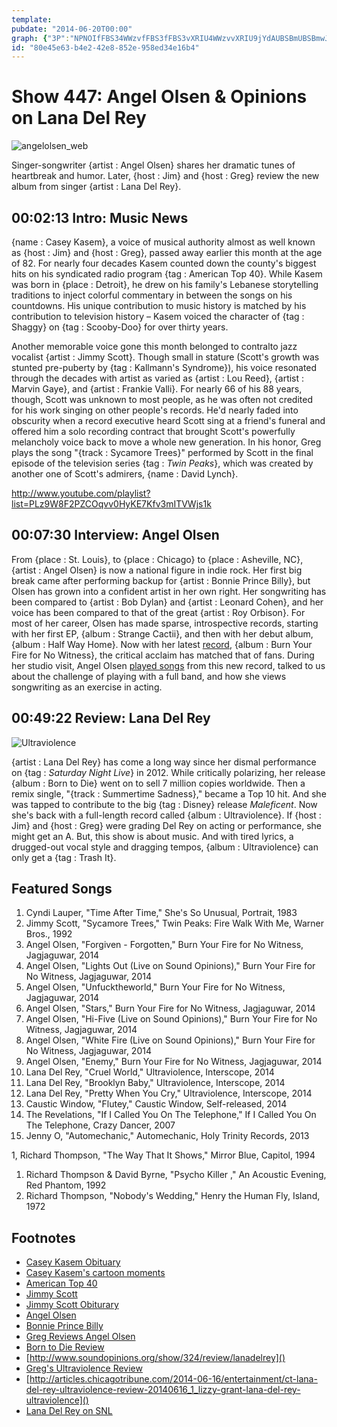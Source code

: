 ```yaml
---
template: 
pubdate: "2014-06-20T00:00"
graph: {"3P":"NPNOIfFBS34WWzvfFBS3fFBS3vXRIU4WWzvvXRIU9jYdAUBSBmUBSBmwJSbRBETT2UBSBmBFf79UBSBmBJrgRUBSBmK1Zg4UBSBmBETT2wJSbR9jYdAwJSbR","CI":"3ZrUQo5Ir1MOJ5zo5Ir1o5Ir1rzU30o5Ir1xUbmbd1zR6o5Ir1Zlkk4o5Ir1o5Ir1xBImvo5Ir1ypZ0Wo5Ir1ozT8Do5Ir1oeO0P","2AA":"pV2zeqkBGeDCgnLqkBGeqkBGexsDSkp5o0iqkBGeBQsAMpV2zeBQsAMX6cfdBHm1GBQsAM"}
id: "80e45e63-b4e2-42e8-852e-958ed34e16b4"
---
```






# Show 447: Angel Olsen & Opinions on Lana Del Rey

![angelolsen_web](https://static.soundopinions.org/images/2014/angelolsen_web.jpg)

Singer-songwriter {artist : Angel Olsen} shares her dramatic tunes of heartbreak and humor. Later, {host : Jim} and {host : Greg} review the new album from singer {artist : Lana Del Rey}.



## 00:02:13 Intro: Music News

{name : Casey Kasem}, a voice of musical authority almost as well known as {host : Jim} and {host : Greg}, passed away earlier this month at the age of 82. For nearly four decades Kasem counted down the county's biggest hits on his syndicated radio program {tag : American Top 40}. While Kasem was born in {place : Detroit}, he drew on his family's Lebanese storytelling traditions to inject colorful commentary in between the songs on his countdowns. His unique contribution to music history is matched by his contribution to television history – Kasem voiced the character of {tag : Shaggy} on {tag : Scooby-Doo} for over thirty years.

Another memorable voice gone this month belonged to contralto jazz vocalist {artist : Jimmy Scott}. Though small in stature (Scott's growth was stunted pre-puberty by {tag : Kallmann's Syndrome}), his voice resonated through the decades with artist as varied as {artist : Lou Reed}, {artist : Marvin Gaye}, and {artist : Frankie Valli}. For nearly 66 of his 88 years, though, Scott was unknown to most people, as he was often not credited for his work singing on other people's records. He'd nearly faded into obscurity when a record executive heard Scott sing at a friend's funeral and offered him a solo recording contract that brought Scott's powerfully melancholy voice back to move a whole new generation.  In his honor, Greg plays the song "{track : Sycamore Trees}" performed by Scott in the final episode of the television series {tag : *Twin Peaks*}, which was created by another one of Scott's admirers, {name : David Lynch}.

http://www.youtube.com/playlist?list=PLz9W8F2PZCOqvv0HyKE7Kfv3mITVWjs1k



## 00:07:30 Interview: Angel Olsen

From {place : St. Louis}, to {place : Chicago} to {place : Asheville, NC}, {artist : Angel Olsen} is now a national figure in indie rock. Her first big break came after performing backup for {artist : Bonnie Prince Billy}, but Olsen has grown into a confident artist in her own right. Her songwriting has been compared to {artist : Bob Dylan} and {artist : Leonard Cohen}, and her voice has been compared to that of the great {artist : Roy Orbison}. For most of her career, Olsen has made sparse, introspective records, starting with her first EP, {album : Strange Cactii}, and then with her debut album, {album : Half Way Home}. Now with her latest [record](http://www.soundopinions.org/show/429/#angelolsen), {album : Burn Your Fire for No Witness}, the critical acclaim has matched that of fans. During her studio visit, Angel Olsen [played songs](http://www.youtube.com/playlist?list=PLz9W8F2PZCOqvv0HyKE7Kfv3mITVWjs1k) from this new record, talked to us about the challenge of playing with a full band, and how she views songwriting as an exercise in acting.



## 00:49:22 Review: Lana Del Rey

![Ultraviolence](https://static.soundopinions.org/assets/447/2AA0.jpg)

{artist : Lana Del Rey} has come a long way since her dismal performance on {tag : *Saturday Night Live*} in 2012. While critically polarizing, her release {album : Born to Die} went on to sell 7 million copies worldwide. Then a remix single, "{track : Summertime Sadness}," became a Top 10 hit. And she was tapped to contribute to the big {tag : Disney} release *Maleficent*. Now she's back with a full-length record called {album : Ultraviolence}. If {host : Jim} and {host : Greg} were grading Del Rey on acting or performance, she might get an A. But, this show is about music. And with tired lyrics, a drugged-out vocal style and dragging tempos, {album : Ultraviolence} can only get a {tag : Trash It}.



## Featured Songs

1. Cyndi Lauper, "Time After Time," She's So Unusual, Portrait, 1983
2. Jimmy Scott, "Sycamore Trees," Twin Peaks: Fire Walk With Me, Warner Bros., 1992
3. Angel Olsen, "Forgiven - Forgotten," Burn Your Fire for No Witness, Jagjaguwar, 2014
4. Angel Olsen, "Lights Out (Live on Sound Opinions)," Burn Your Fire for No Witness, Jagjaguwar, 2014
5. Angel Olsen, "Unfucktheworld," Burn Your Fire for No Witness, Jagjaguwar, 2014
6. Angel Olsen, "Stars," Burn Your Fire for No Witness, Jagjaguwar, 2014
7. Angel Olsen, "Hi-Five (Live on Sound Opinions)," Burn Your Fire for No Witness, Jagjaguwar, 2014
8. Angel Olsen, "White Fire (Live on Sound Opinions)," Burn Your Fire for No Witness, Jagjaguwar, 2014
9. Angel Olsen, "Enemy," Burn Your Fire for No Witness, Jagjaguwar, 2014
10. Lana Del Rey, "Cruel World," Ultraviolence, Interscope, 2014
11. Lana Del Rey, "Brooklyn Baby," Ultraviolence, Interscope, 2014
12. Lana Del Rey, "Pretty When You Cry," Ultraviolence, Interscope, 2014
13. Caustic Window, "Flutey," Caustic Window, Self-released, 2014
14. The Revelations, "If I Called You On The Telephone," If I Called You On The Telephone, Crazy Dancer, 2007
15. Jenny O, "Automechanic," Automechanic, Holy Trinity Records, 2013

1, Richard Thompson, "The Way That It Shows," Mirror Blue, Capitol, 1994

1. Richard Thompson & David Byrne, "Psycho Killer ," An Acoustic Evening, Red Phantom, 1992
2. Richard Thompson, "Nobody's Wedding," Henry the Human Fly, Island, 1972



## Footnotes

- [Casey Kasem Obituary](http://www.hollywoodreporter.com/news/american-top-40-casey-kasem-dies-673058--001?utm_expid=12877228-30.o5EamoCwQW6Y4KeLjVTCxA.1)
- [Casey Kasem's cartoon moments](http://www.latimes.com/entertainment/tv/showtracker/la-et-st-casey-kasem-cartoon-voices-20140606-story.html)
- [American Top 40](http://www.at40.com/caseykasem/index.html)
- [Jimmy Scott](http://www.jimmyscottofficialwebsite.org/homepage.htm)
- [Jimmy Scott Obiturary](http://www.rollingstone.com/music/news/the-triumph-of-jimmy-scott-1925-2014-20140616)
- [Angel Olsen](http://angelolsen.com/)
- [Bonnie Prince Billy](http://royalstablemusic.com/)
- [Greg Reviews Angel Olsen](http://www.chicagotribune.com/entertainment/music/turnitup/sc-angel-olsen-music-review-20140217,0,17119.column)
- [Born to Die Review]()
- [http://www.soundopinions.org/show/324/review/lanadelrey]()
- [Greg's Ultraviolence Review]()
- [http://articles.chicagotribune.com/2014-06-16/entertainment/ct-lana-del-rey-ultraviolence-review-20140616_1_lizzy-grant-lana-del-rey-ultraviolence]()
- [Lana Del Rey on SNL](http://gawker.com/5876449/lana-del-reys-infamous-snl-performance)